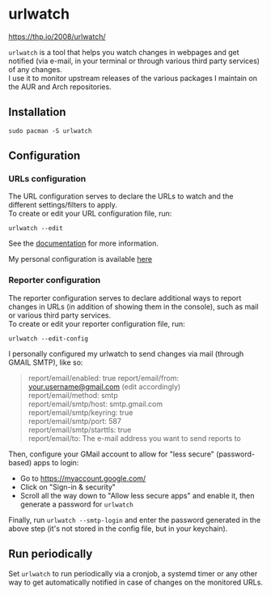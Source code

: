 # urlwatch
  
https://thp.io/2008/urlwatch/  
  
`urlwatch` is a tool that helps you watch changes in webpages and get notified (via e-mail, in your terminal or through various third party services) of any changes.  
I use it to monitor upstream releases of the various packages I maintain on the AUR and Arch repositories.  

## Installation
  
```
sudo pacman -S urlwatch
```
  
## Configuration

### URLs configuration

The URL configuration serves to declare the URLs to watch and the different settings/filters to apply.  
To create or edit your URL configuration file, run:  
  
```
urlwatch --edit
```
  
See the [documentation](https://urlwatch.readthedocs.io/en/latest/introduction.html#jobs-and-filters) for more information.  
  
My personal configuration is available [here](https://github.com/Antiz96/Linux-Server/blob/main/Dotfiles/UrlWatch-conf.yaml)  
  
### Reporter configuration

The reporter configuration serves to declare additional ways to report changes in URLs (in addition of showing them in the console), such as mail or various third party services.  
To create or edit your reporter configuration file, run:  
  
```
urlwatch --edit-config
```
  
I personally configured my urlwatch to send changes via mail (through GMAIL SMTP), like so:  
  
> report/email/enabled: true 
> report/email/from: your.username@gmail.com (edit accordingly)  
> report/email/method: smtp  
> report/email/smtp/host: smtp.gmail.com  
> report/email/smtp/keyring: true  
> report/email/smtp/port: 587  
> report/email/smtp/starttls: true  
> report/email/to: The e-mail address you want to send reports to  
  
Then, configure your GMail account to allow for "less secure" (password-based) apps to login:  
- Go to https://myaccount.google.com/
- Click on "Sign-in & security"
- Scroll all the way down to "Allow less secure apps" and enable it, then generate a password for `urlwatch`
  
Finally, run `urlwatch --smtp-login` and enter the password generated in the above step (it's not stored in the config file, but in your keychain).  
  
## Run periodically

Set `urlwatch` to run periodically via a cronjob, a systemd timer or any other way to get automatically notified in case of changes on the monitored URLs.
